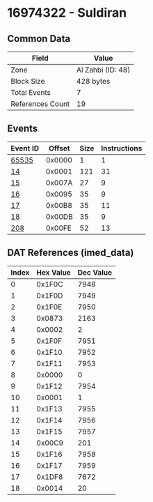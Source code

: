 # 16974322 - Suldiran

## Common Data

| Field            | Value             |
|------------------|-------------------|
| Zone             | Al Zahbi (ID: 48) |
| Block Size       | 428 bytes         |
| Total Events     | 7                 |
| References Count | 19                |

## Events

| Event ID            | Offset   |   Size |   Instructions |
|---------------------|----------|--------|----------------|
| [65535](./65535.md) | 0x0000   |      1 |              1 |
| [14](./14.md)       | 0x0001   |    121 |             31 |
| [15](./15.md)       | 0x007A   |     27 |              9 |
| [16](./16.md)       | 0x0095   |     35 |              9 |
| [17](./17.md)       | 0x00B8   |     35 |             11 |
| [18](./18.md)       | 0x00DB   |     35 |              9 |
| [208](./208.md)     | 0x00FE   |     52 |             13 |

## DAT References (imed_data)

|   Index | Hex Value   |   Dec Value |
|---------|-------------|-------------|
|       0 | 0x1F0C      |        7948 |
|       1 | 0x1F0D      |        7949 |
|       2 | 0x1F0E      |        7950 |
|       3 | 0x0873      |        2163 |
|       4 | 0x0002      |           2 |
|       5 | 0x1F0F      |        7951 |
|       6 | 0x1F10      |        7952 |
|       7 | 0x1F11      |        7953 |
|       8 | 0x0000      |           0 |
|       9 | 0x1F12      |        7954 |
|      10 | 0x0001      |           1 |
|      11 | 0x1F13      |        7955 |
|      12 | 0x1F14      |        7956 |
|      13 | 0x1F15      |        7957 |
|      14 | 0x00C9      |         201 |
|      15 | 0x1F16      |        7958 |
|      16 | 0x1F17      |        7959 |
|      17 | 0x1DF8      |        7672 |
|      18 | 0x0014      |          20 |
